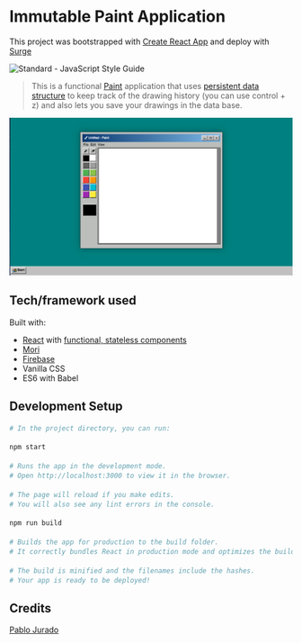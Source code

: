 
# Immutable Paint Application

This project was bootstrapped with [Create React App](https://github.com/facebookincubator/create-react-app)
and deploy with [Surge](http://surge.sh/)

<img src="https://img.shields.io/badge/code_style-standard-brightgreen.svg" alt="Standard - JavaScript Style Guide">

> This is a functional [Paint] application that uses [persistent data structure] to keep track of the drawing history (you can use control + z) and also lets you save your drawings in the data base.

<img src="img/screenshot.png" alt="React App Screen shot">


## Tech/framework used

Built with:
* [React] with [functional, stateless components]
* [Mori]
* [Firebase]
* Vanilla CSS
* ES6 with Babel


## Development Setup

```sh
# In the project directory, you can run:

npm start

# Runs the app in the development mode.
# Open http://localhost:3000 to view it in the browser.

# The page will reload if you make edits.
# You will also see any lint errors in the console.

npm run build

# Builds the app for production to the build folder.
# It correctly bundles React in production mode and optimizes the build for the best performance.

# The build is minified and the filenames include the hashes.
# Your app is ready to be deployed!
```

## Credits

[Pablo Jurado](http://www.pablojurado.com)


[Paint]:https://en.wikipedia.org/wiki/Microsoft_Paint
[persistent data structure]:https://en.wikipedia.org/wiki/Persistent_data_structure
[React]:https://facebook.github.io/react/
[functional, stateless components]:https://facebook.github.io/react/docs/components-and-props.html#props-are-read-only
[Mori]:http://swannodette.github.io/mori/
[Firebase]:https://firebase.google.com/
